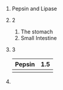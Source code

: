 1. Pepsin and Lipase
2. 2
	1. The stomach
	2. Small Intestine
3. 3
   
   | Pepsin | 1.5 |
   | ------ | --- |
   |        |     |
5. 